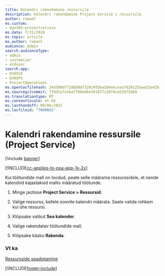 ```yaml
---
title: Kalendri rakendamine ressursile
description: Kalendri rakendamine Project Service'i ressursile
author: rumant
ms.custom:
- dyn365-projectservice
ms.date: 7/31/2018
ms.topic: article
ms.author: rumant
audience: Admin
search.audienceType:
- admin
- customizer
- enduser
search.app:
- D365CE
- D365PS
- ProjectOperations
ms.openlocfilehash: 24d300df710850df329c9fbba2b6eeceaa7d29125aae23a42bf3f2a94bed131a
ms.sourcegitcommit: 7f8d1e7a16af769adb43d1877c28fdce53975db8
ms.translationtype: MT
ms.contentlocale: et-EE
ms.lasthandoff: 08/06/2021
ms.locfileid: "7000661"
---
```

# <a name="apply-a-calendar-to-a-resource-project-service"></a>Kalendri rakendamine ressursile (Project Service)

[!include [banner](../includes/psa-now-project-operations.md)]

[!INCLUDE[cc-applies-to-psa-app-1x-2x](../includes/cc-applies-to-psa-app-1x-2x.md)]

Kui töötundide mall on loodud, peate selle määrama ressurssidele, et nende kalendrid kajastaksid mallis määratud töötunde.  
  
1.  Minge jaotisse **Project Service > Ressursid**.  
  
2.  Valige ressurss, kellele soovite kalendri määrata. Saate valida rohkem kui ühe ressursi.  
  
3.  Klõpsake valikut **Sea kalender**.  
  
4.  Valige rakendatav töötundide mall.  
  
5.  Klõpsake käsku **Rakenda**.  
  
### <a name="see-also"></a>Vt ka  
 [Ressursside seadistamine](../psa/set-up-resources.md)


[!INCLUDE[footer-include](../includes/footer-banner.md)]